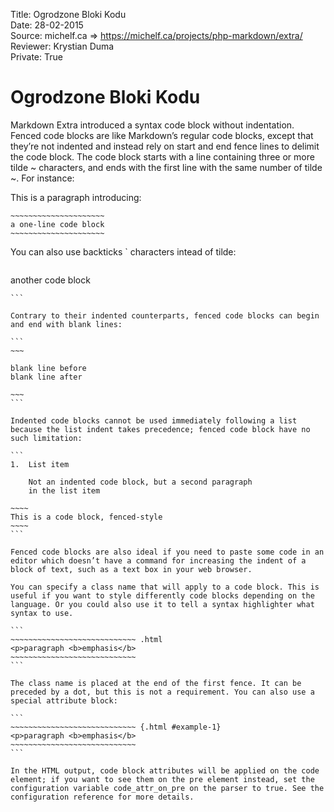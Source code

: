 Title: 		Ogrodzone Bloki Kodu  
Date: 		28-02-2015  
Source:     michelf.ca => https://michelf.ca/projects/php-markdown/extra/  
Reviewer:	Krystian Duma  
Private:	True  

# Ogrodzone Bloki Kodu

Markdown Extra introduced a syntax code block without indentation. Fenced code blocks are like Markdown’s regular code blocks, except that they’re not indented and instead rely on start and end fence lines to delimit the code block. The code block starts with a line containing three or more tilde ~ characters, and ends with the first line with the same number of tilde ~. For instance:

This is a paragraph introducing:

```
~~~~~~~~~~~~~~~~~~~~~
a one-line code block
~~~~~~~~~~~~~~~~~~~~~
```

You can also use backticks \` characters intead of tilde:

```
``````````````````
another code block
``````````````````
```

Contrary to their indented counterparts, fenced code blocks can begin and end with blank lines:

```
~~~

blank line before
blank line after

~~~
```

Indented code blocks cannot be used immediately following a list because the list indent takes precedence; fenced code block have no such limitation:

```
1.  List item

    Not an indented code block, but a second paragraph
    in the list item

~~~~
This is a code block, fenced-style
~~~~
```

Fenced code blocks are also ideal if you need to paste some code in an editor which doesn’t have a command for increasing the indent of a block of text, such as a text box in your web browser.

You can specify a class name that will apply to a code block. This is useful if you want to style differently code blocks depending on the language. Or you could also use it to tell a syntax highlighter what syntax to use.

```
~~~~~~~~~~~~~~~~~~~~~~~~~~~~ .html
<p>paragraph <b>emphasis</b>
~~~~~~~~~~~~~~~~~~~~~~~~~~~~
```

The class name is placed at the end of the first fence. It can be preceded by a dot, but this is not a requirement. You can also use a special attribute block:

```
~~~~~~~~~~~~~~~~~~~~~~~~~~~~ {.html #example-1}
<p>paragraph <b>emphasis</b>
~~~~~~~~~~~~~~~~~~~~~~~~~~~~
```

In the HTML output, code block attributes will be applied on the code element; if you want to see them on the pre element instead, set the configuration variable code_attr_on_pre on the parser to true. See the configuration reference for more details.